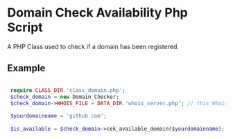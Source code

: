 Domain Check Availability Php Script
===================

A PHP Class used to check if a domain has been registered.

## Example

```php

 require CLASS_DIR.'class_domain.php';
 $check_domain = new Domain_Checker;
 $check_domain->WHOIS_FILE = DATA_DIR.'whois_server.php'; // this Whois file location
 
 $yourdomainname = 'github.com';
 
 $is_available = $check_domain->cek_available_domain($yourdomainname);
 
```
